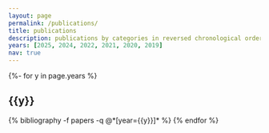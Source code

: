 ```yaml
---
layout: page
permalink: /publications/
title: publications
description: publications by categories in reversed chronological order. generated by jekyll-scholar.
years: [2025, 2024, 2022, 2021, 2020, 2019]
nav: true
---
```

<!-- _pages/publications.md -->
<div class="publications">

{%- for y in page.years %}
  <h2 class="year">{{y}}</h2>
  {% bibliography -f papers -q @*[year={{y}}]* %}
{% endfor %}

</div>
